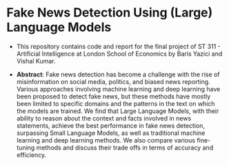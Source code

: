 # Fake News Detection Using (Large) Language Models

- This repository contains code and report for the final project of ST 311 - Artificial Intelligence at London School of Economics by Baris Yazici and Vishal Kumar.

- **Abstract**: Fake news detection has become a challenge with the rise of misinformation on social media, politics, and biased news reporting. Various approaches involving machine learning and deep learning have been proposed to detect fake news, but these methods have mostly been limited to specific domains and the patterns in the text on which the models are trained. We find that Large Language Models, with their ability to reason about the context and facts involved in news statements, achieve the best performance in fake news detection, surpassing Small Language Models, as well as traditional machine learning and deep learning methods. We also compare various fine-tuning methods and discuss their trade offs in terms of accuracy and efficiency.

